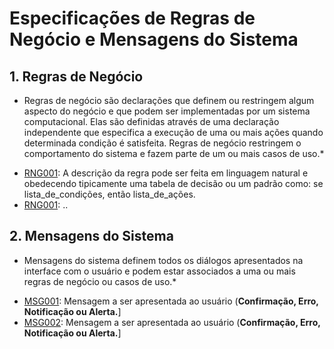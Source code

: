 # Especificações de Regras de Negócio e Mensagens do Sistema 

## 1. Regras de Negócio
* Regras de negócio são declarações que definem ou restringem algum aspecto do negócio e que podem ser implementadas por um sistema computacional. Elas são definidas através de uma declaração independente que especifica a execução de uma ou mais ações quando determinada condição é satisfeita. Regras de negócio restringem o comportamento do sistema e fazem parte de um ou mais casos de uso.* 

 - [RNG001](#rng001): A descrição da regra pode ser feita em linguagem natural e obedecendo tipicamente uma tabela de decisão ou um padrão como: se lista_de_condições, então lista_de_ações. 
 - [RNG001](#rng001): ..
 
## 2. Mensagens do Sistema  
* Mensagens do sistema definem todos os diálogos apresentados na interface com o usuário e podem estar associados a uma ou mais regras de negócio ou casos de uso.*  

 - [MSG001](#MSG001): Mensagem a ser apresentada ao usuário (**Confirmação, Erro, Notificação ou Alerta.**]
 - [MSG002](#MSG002): Mensagem a ser apresentada ao usuário (**Confirmação, Erro, Notificação ou Alerta.**]
